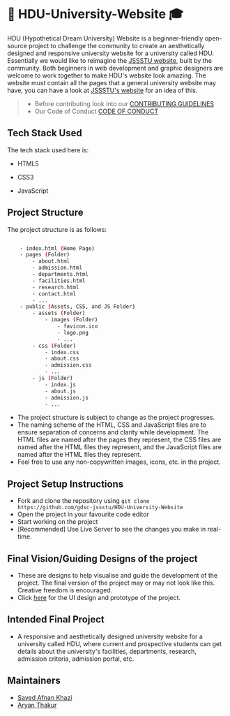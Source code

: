 # 🏫 HDU-University-Website 🎓

HDU (Hypothetical Dream University) Website is a beginner-friendly open-source project to challenge the community to create an aesthetically designed and responsive university website for a university called HDU. Essentially we would like to reimagine the [JSSSTU website](https://jssstuniv.in), built by the community. Both beginners in web development and graphic designers are welcome to work together to make HDU's website look amazing. The website must contain all the pages that a general university website may have, you can have a look at [JSSSTU's website](https://jssstuniv.in) for an idea of this.

> - Before contributing look into our [CONTRIBUTING GUIDELINES](./CONTRIBUTING.md)
> - Our Code of Conduct [CODE OF CONDUCT](./CODE_OF_CONDUCT.md)

## Tech Stack Used

The tech stack used here is:

- HTML5

- CSS3

- JavaScript

## Project Structure

The project structure is as follows:

```bash

    - index.html (Home Page)
    - pages (Folder)
        - about.html
        - admission.html
        - departments.html
        - facilities.html
        - research.html
        - contact.html
        - ...
    - public (Assets, CSS, and JS Folder)
        - assets (Folder)
            - images (Folder)
                - favicon.ico
                - logo.png
                - ...
        - css (Folder)
            - index.css
            - about.css
            - admission.css
            - ...
        - js (Folder)
            - index.js
            - about.js
            - admission.js
            - ...
```

- The project structure is subject to change as the project progresses.
- The naming scheme of the HTML, CSS and JavaScript files are to ensure separation of concerns and clarity while development. The HTML files are named after the pages they represent, the CSS files are named after the HTML files they represent, and the JavaScript files are named after the HTML files they represent.
- Feel free to use any non-copywritten images, icons, etc. in the project.

## Project Setup Instructions

- Fork and clone the repository using
  ``` git clone https://github.com/gdsc-jssstu/HDU-University-Website ```
- Open the project in your favourite code editor
- Start working on the project
- [Recommended] Use Live Server to see the changes you make in real-time.

## Final Vision/Guiding Designs of the project

- These are designs to help visualise and guide the development of the project. The final version of the project may or may not look like this. Creative freedom is encouraged.
- Click [here](https://www.figma.com/proto/aILrEaqatJsdRCtWM5KgE6/Jssstu-web?node-id=15-97&starting-point-node-id=15%3A97) for the UI design and prototype of the project.

## Intended Final Project

- A responsive and aesthetically designed university website for a university called HDU, where current and prospective students can get details about the university's facilities, departments, research, admission criteria, admission portal, etc.

## Maintainers

- [Sayed Afnan Khazi](https://github.com/Sayed-Afnan-Khazi)
- [Aryan Thakur](https://github.com/Aryan-Kumar-Thakur)
